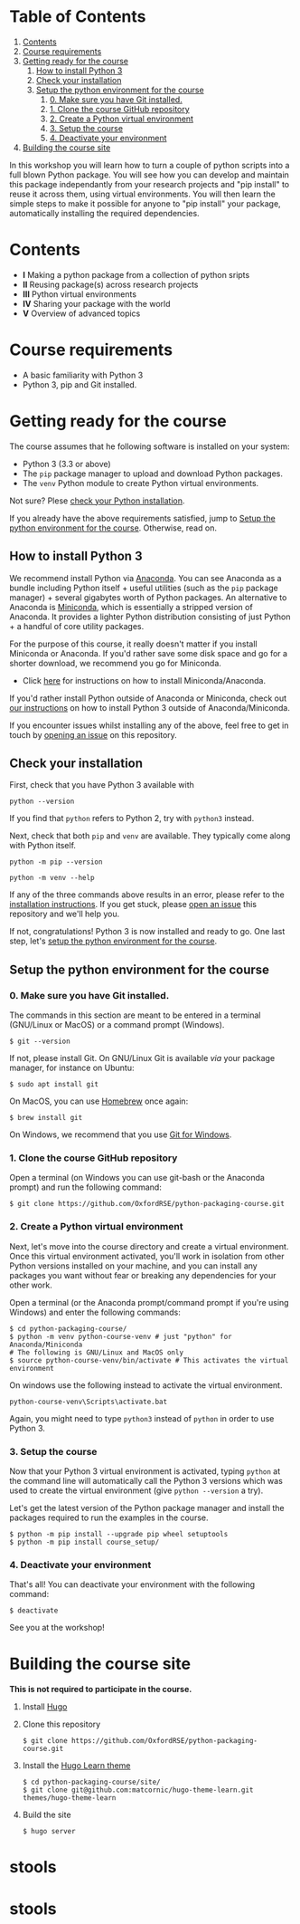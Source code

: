 
# Table of Contents

1.  [Contents](#org007cf4e)
2.  [Course requirements](#org6237f85)
3.  [Getting ready for the course](#orge35d8eb)
    1.  [How to install Python 3](#org2b537a1)
    2.  [Check your installation](#org361c598)
    3.  [Setup the python environment for the course](#org6fff038)
        1.  [0. Make sure you have Git installed.](#org2908307)
        2.  [1. Clone the course GitHub repository](#org9a8985b)
        3.  [2. Create a Python virtual environment](#org28c088b)
        4.  [3. Setup the course](#orgf94048a)
        5.  [4. Deactivate your environment](#org8d6d672)
4.  [Building the course site](#orge438342)

In this workshop you will learn how to turn a couple of python scripts into
a full blown Python package. You will see how you can develop and maintain
this package independantly from your research projects and "pip install" to
reuse it across them, using virtual environments.
You will then learn the simple steps to make it possible for anyone to "pip
install" your package, automatically installing the required dependencies.


<a id="org007cf4e"></a>

# Contents

-   **I** Making a python package from a collection of python sripts
-   **II** Reusing package(s) across research projects
-   **III** Python virtual environments
-   **IV** Sharing your package with the world
-   **V** Overview of advanced topics


<a id="org6237f85"></a>

# Course requirements

-   A basic familiarity with Python 3
-   Python 3, pip and Git installed.


<a id="orge35d8eb"></a>

# Getting ready for the course

The course assumes that he following software is installed on your system:

-   Python 3 (3.3 or above)
-   The `pip` package manager to upload and download Python packages.
-   The `venv` Python module to create Python virtual environments.

Not sure? Plese [check your Python installation](#org361c598).

If you already have the above requirements satisfied, jump to [Setup the python environment for the course](https://github.com/OxfordRSE/python-packaging-course#setup-the-python-environment-for-the-course).
Otherwise, read on.


<a id="org2b537a1"></a>

## How to install Python 3

We recommend install Python via
[Anaconda](https://www.anaconda.com/). You can see Anaconda as a
bundle including Python itself + useful utilities (such as the `pip`
package manager) + several gigabytes worth of Python packages.  An
alternative to Anaconda is
[Miniconda](https://docs.conda.io/en/latest/miniconda.html), which is
essentially a stripped version of Anaconda.  It provides a lighter
Python distribution consisting of just Python + a handful of core
utility packages.

For the purpose of this course, it really doesn't matter if you
install Miniconda or Anaconda. If you'd rather save some disk
space and go for a shorter download, we recommend you go for
Miniconda.

-   Click [here](https://docs.conda.io/projects/conda/en/latest/user-guide/install/index.html#regular-installation) for instructions on how to install Miniconda/Anaconda.

If you'd rather install Python outside of Anaconda or Miniconda,
check out [our instructions](https://oxfordrse.github.io/python-packaging-course/appendix_installing_python/#install-python-3-outside-of-anacondaminiconda) on how to install Python 3 outside of Anaconda/Miniconda.

If you encounter issues whilst installing any of the above, feel
free to get in touch by [opening an issue](https://docs.github.com/en/enterprise/2.15/user/articles/creating-an-issue) on this repository.


<a id="org361c598"></a>

## Check your installation

First, check that you have Python 3 available with

    python --version


If you find that `python` refers to Python 2, try with `python3` instead.

Next, check that both `pip` and `venv` are available. They typically come along with
Python itself.

    python -m pip --version

    python -m venv --help
	

If any of the three commands above results in an error, please refer to 
the [installation instructions](https://github.com/OxfordRSE/python-packaging-course#installing-python-3). If you get stuck, please [open an issue](https://docs.github.com/en/enterprise/2.15/user/articles/creating-an-issue) 
this repository and we'll help you.

If not, congratulations! Python 3 is now installed and ready to go.
One last step, let's [setup the python environment for the course](#org6fff038).


<a id="org6fff038"></a>

## Setup the python environment for the course


<a id="org2908307"></a>

### 0. Make sure you have Git installed.

The commands in this section are meant to be entered in a terminal (GNU/Linux or MacOS) or a command prompt (Windows).

    $ git --version

If not, please install Git. On GNU/Linux Git is available *via* your package manager, for instance
on Ubuntu:

    $ sudo apt install git

On MacOS, you can use [Homebrew](https://brew.sh/) once again:

    $ brew install git

On Windows, we recommend that you use [Git for Windows](https://git-scm.com/download/win).


<a id="org9a8985b"></a>

### 1. Clone the course GitHub repository

Open a terminal (on Windows you can use git-bash or the Anaconda prompt) and run the following command:

    $ git clone https://github.com/OxfordRSE/python-packaging-course.git


<a id="org28c088b"></a>

### 2. Create a Python virtual environment

Next, let's move into the course directory and create a virtual
environment.  Once this virtual environment activated, you'll work in
isolation from other Python versions installed on your machine, and
you can install any packages you want without fear or breaking any
dependencies for your other work.

Open a terminal (or the Anaconda prompt/command prompt if you're using Windows) and enter the following commands:

    $ cd python-packaging-course/
    $ python -m venv python-course-venv # just "python" for Anaconda/Miniconda
    # The following is GNU/Linux and MacOS only
    $ source python-course-venv/bin/activate # This activates the virtual environment

On windows use the following instead to activate the virtual environment.

    python-course-venv\Scripts\activate.bat
	
Again, you might need to type `python3` instead of `python` in order to use Python 3.


<a id="orgf94048a"></a>

### 3. Setup the course

Now that your Python 3 virtual environment is activated, typing
`python` at the command line will automatically call the Python 3
versions which was used to create the virtual environment (give
`python --version` a try).

Let's get the latest version of the Python package manager and install
the packages required to run the examples in the course.

    $ python -m pip install --upgrade pip wheel setuptools
    $ python -m pip install course_setup/


<a id="org8d6d672"></a>

### 4. Deactivate your environment

That's all! You can deactivate your environment with the following command:

    $ deactivate

See you at the workshop!


<a id="orge438342"></a>

# Building the course site

**This is not required to participate in the course.**

1.  Install [Hugo](https://gohugo.io/)
2.  Clone this repository
    
        $ git clone https://github.com/OxfordRSE/python-packaging-course.git
3.  Install the [Hugo Learn theme](https://learn.netlify.app/en/)
    
        $ cd python-packaging-course/site/
        $ git clone git@github.com:matcornic/hugo-theme-learn.git themes/hugo-theme-learn
4.  Build the site
    
        $ hugo server

# stools
# stools
